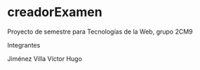 # creadorExamen
Proyecto de semestre para Tecnologías de la Web, grupo 2CM9

Integrantes 

Jiménez Villa Víctor Hugo